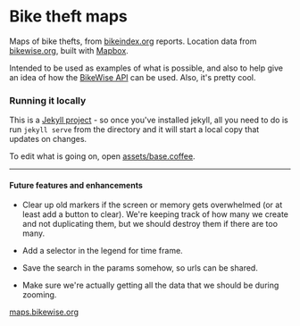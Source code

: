 # Bike theft maps

Maps of bike thefts, from [bikeindex.org](https://bikeindex.org) reports. Location data from [bikewise.org](https://bikewise.org), built with [Mapbox](https://mapbox.org).

Intended to be used as examples of what is possible, and also to help give an idea of how the [BikeWise API](https://bikewise.org/documentation) can be used. Also, it's pretty cool.

### Running it locally

This is a [Jekyll project](http://jekyllrb.com/) - so once you've installed jekyll, all you need to do is run `jekyll serve` from the directory and it will start a local copy that updates on changes.

To edit what is going on, open [assets/base.coffee](assets/base.coffee). 



---

#### Future features and enhancements

- Clear up old markers if the screen or memory gets overwhelmed (or at least add a button to clear). We're keeping track of how many we create and not duplicating them, but we should destroy them if there are too many.

- Add a selector in the legend for time frame.

- Save the search in the params somehow, so urls can be shared.

- Make sure we're actually getting all the data that we should be during zooming.


[maps.bikewise.org](http://maps.bikewise.org)
